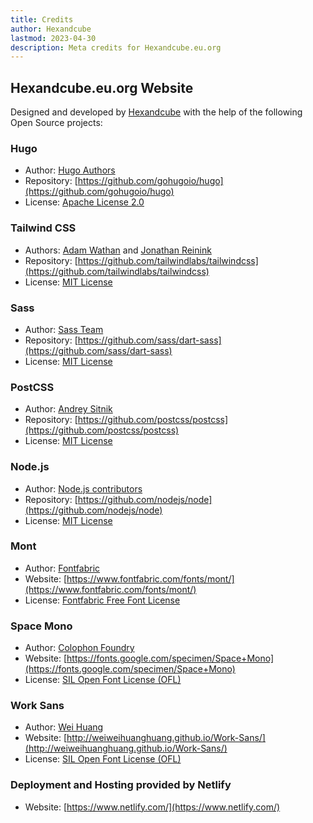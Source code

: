 ```yaml
---
title: Credits
author: Hexandcube
lastmod: 2023-04-30
description: Meta credits for Hexandcube.eu.org
---
```


## Hexandcube.eu.org Website
Designed and developed by [Hexandcube](https://hexandcube.eu.org) with the help of the following Open Source projects:

### Hugo
- Author: [Hugo Authors](https://github.com/gohugoio/hugo/graphs/contributors)
- Repository: [https://github.com/gohugoio/hugo](https://github.com/gohugoio/hugo)
- License: [Apache License 2.0](https://github.com/gohugoio/hugo/blob/master/LICENSE)

### Tailwind CSS
- Authors: [Adam Wathan](https://github.com/adamwathan) and [Jonathan Reinink](https://github.com/reinink)
- Repository: [https://github.com/tailwindlabs/tailwindcss](https://github.com/tailwindlabs/tailwindcss)
- License: [MIT License](https://github.com/tailwindlabs/tailwindcss/blob/master/LICENSE)

### Sass
- Author: [Sass Team](https://github.com/sass)
- Repository: [https://github.com/sass/dart-sass](https://github.com/sass/dart-sass)
- License: [MIT License](https://github.com/sass/dart-sass/blob/main/LICENSE)

### PostCSS
- Author: [Andrey Sitnik](https://github.com/ai)
- Repository: [https://github.com/postcss/postcss](https://github.com/postcss/postcss)
- License: [MIT License](https://github.com/postcss/postcss/blob/main/LICENSE)

### Node.js
- Author: [Node.js contributors](https://github.com/orgs/nodejs/people)
- Repository: [https://github.com/nodejs/node](https://github.com/nodejs/node)
- License: [MIT License](https://github.com/nodejs/node/blob/master/LICENSE)

### Mont
- Author: [Fontfabric](https://www.fontfabric.com)
- Website: [https://www.fontfabric.com/fonts/mont/](https://www.fontfabric.com/fonts/mont/)
- License: [Fontfabric Free Font License](https://www.fontfabric.com/fonts/mont/)

### Space Mono
- Author: [Colophon Foundry](https://www.colophon-foundry.org)
- Website: [https://fonts.google.com/specimen/Space+Mono](https://fonts.google.com/specimen/Space+Mono)
- License: [SIL Open Font License (OFL)](https://scripts.sil.org/cms/scripts/page.php?site_id=nrsi&id=OFL)

### Work Sans
- Author: [Wei Huang](http://weiweihuanghuang.github.io/)
- Website: [http://weiweihuanghuang.github.io/Work-Sans/](http://weiweihuanghuang.github.io/Work-Sans/)
- License: [SIL Open Font License (OFL)](https://scripts.sil.org/cms/scripts/page.php?site_id=nrsi&id=OFL)

### Deployment and Hosting provided by Netlify
- Website: [https://www.netlify.com/](https://www.netlify.com/)